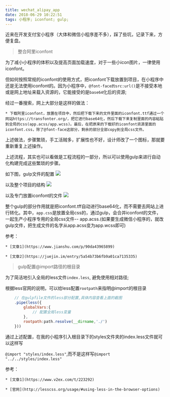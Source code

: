 ```yaml
---
title: wechat_alipay_app
date: 2018-06-29 10:22:51
tags: 小程序; iconfont; gulp;
---
```


近来在开发支付宝小程序（大体和微信小程序差不多），踩了些坑，记录下来，方便复盘。

> 整合阿里iconfont

为了减小小程序的体积以及提高页面加载速度，对于一些小icon图片，一律使用iconfont。

但如何按照常规的iconfont的使用方式，把iconfont下载放置到项目，在小程序中还是无法使用iconfont的。因为小程序中，`@font-face的src:url()`是不接受本地或是网上地址来载入资源的，它能接受的是`base64`化后的资源;

经过一番搜索，网上大部分是这样的做法：

    * 下载阿里iconfont，放置在项目中，然后把下载下来的文件里面的iconfont.ttf通过一个网站https://transfonter.org/，把它进行base64化，然后下载下来复制里面的内容粘贴到全局的css(app.acss/app.wcss)。最后，在把原来的下载好的iconfont资源里面的iconfont.css，除了@font-face这部分，剩余的部分全部copy到全局css文件。

上述做法，步骤繁琐，手工活贼多，扩展性也不好，设计师改了一个图标，那就要重新重复上述操作。

上述流程，其实也可以看做是工程流程的一部分，所以可以使用gulp来进行自动化构建完成这些繁琐的步骤。

如下图，gulp文件的配置
![](http://p150tzuds.bkt.clouddn.com//wechat_app/alipay_gulp.png)

以及整个项目的结构
![](http://p150tzuds.bkt.clouddn.com//wechat_app/alipay_project_root.png)

以及专门放置iconfont的文件
![](http://p150tzuds.bkt.clouddn.com//wechat_app/iconfont_resource.png)

整个gulp的部分作用就是把iconfont.tff自动进行base64化，而不需要去网站上进行转化。其中，`app.css`是放置全局css的，通过gulp，会合并iconfont的文件，一起生产小程序专用的全局css文件-- app.acss.(如果要生成微信小程序的，就改gulp文件，把生成文件的名字从app.acss变为app.wcss即可)

参考：

    * [文章1](https://www.jianshu.com/p/90da43965899)

    * [文章2](https://juejin.im/entry/5a54b73b6fb9a01ca7135335)


> gulp配置@import路径的根目录

为了简洁地引入全局的less文件`index.less`, 避免使用相对路径;

根据less官网的说明，可以给less配置`rootpath`来指明@import的根目录
```javascript
    // 在gulpfile文件的less部分配置,具体内容查看上面的截图
    .pipe(less({
        globalVars:{
            // 配置全局less变量
        },
        rootpath:path.resolve(__dirname,'./')
    }))
```

通过上述配置，在我的小程序引入根目录下的styles文件夹的index.less文件就可以这样写

`@import "styles/index.less"`,而不是这样写`@import "../../styles/index.less"`

参考：

    * [文章1](https://www.v2ex.com/t/223292)
    
    * [官网](http://lesscss.org/usage/#using-less-in-the-browser-options)